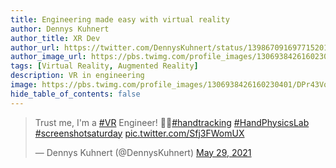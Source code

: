 ```yaml
---
title: Engineering made easy with virtual reality
author: Dennys Kuhnert
author_title: XR Dev
author_url: https://twitter.com/DennysKuhnert/status/1398670916977152011
author_image_url: https://pbs.twimg.com/profile_images/1306938426160230401/DPr43Vqc_400x400.jpg
tags: [Virtual Reality, Augmented Reality]
description: VR in engineering
image: https://pbs.twimg.com/profile_images/1306938426160230401/DPr43Vqc_400x400.jpg
hide_table_of_contents: false
---
```

<blockquote class="twitter-tweet"><p lang="en" dir="ltr">Trust me, I&#39;m a <a href="https://twitter.com/hashtag/VR?src=hash&amp;ref_src=twsrc%5Etfw">#VR</a> Engineer! 🙌🔧<a href="https://twitter.com/hashtag/handtracking?src=hash&amp;ref_src=twsrc%5Etfw">#handtracking</a> <a href="https://twitter.com/hashtag/HandPhysicsLab?src=hash&amp;ref_src=twsrc%5Etfw">#HandPhysicsLab</a> <a href="https://twitter.com/hashtag/screenshotsaturday?src=hash&amp;ref_src=twsrc%5Etfw">#screenshotsaturday</a> <a href="https://t.co/Sfj3FWomUX">pic.twitter.com/Sfj3FWomUX</a></p>&mdash; Dennys Kuhnert (@DennysKuhnert) <a href="https://twitter.com/DennysKuhnert/status/1398670916977152011?ref_src=twsrc%5Etfw">May 29, 2021</a></blockquote> <script async src="https://platform.twitter.com/widgets.js" charset="utf-8"></script>
